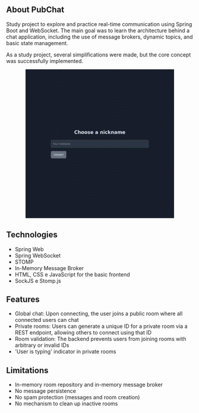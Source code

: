 ## About PubChat
Study project to explore and practice real-time communication using Spring Boot and WebSocket. The main goal was to learn the architecture behind a chat application, including the use of message brokers, dynamic topics, and basic state management.

As a study project, several simplifications were made, but the core concept was successfully implemented.

<p align="center">
  <img src="readme-assets/use.gif">
</p>

## Technologies
- Spring Web
- Spring WebSocket
- STOMP
- In-Memory Message Broker
- HTML, CSS e JavaScript for the basic frontend
- SockJS e Stomp.js

## Features
- Global chat: Upon connecting, the user joins a public room where all connected users can chat
- Private rooms: Users can generate a unique ID for a private room via a REST endpoint, allowing others to connect using that ID
- Room validation: The backend prevents users from joining rooms with arbitrary or invalid IDs
- 'User is typing' indicator in private rooms

## Limitations
- In-memory room repository and in-memory message broker
- No message persistence
- No spam protection (messages and room creation)
- No mechanism to clean up inactive rooms